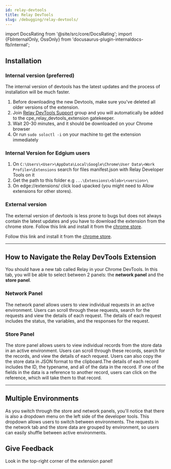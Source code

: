 ```yaml
---
id: relay-devtools
title: Relay DevTools
slug: /debugging/relay-devtools/
---
```


import DocsRating from '@site/src/core/DocsRating';
import {FbInternalOnly, OssOnly} from 'docusaurus-plugin-internaldocs-fb/internal';

## Installation

<FbInternalOnly>

### Internal version (preferred)

The internal version of devtools has the latest updates and the process of installation will be much faster.

1. Before downloading the new Devtools, make sure you've deleted all older versions of the extension.
2. Join [Relay DevTools Support](https://fb.workplace.com/groups/655864995271028) group and you will automatically be added to the cpe_relay_devtools_extension gatekeeper.
3. Wait 20-30 minutes, and it should be downloaded on your Chrome browser
4. Or run `sudo soloctl -i` on your machine to get the extension immediately

### Internal Version for Edgium users

1. On `C:\Users\<User>\AppData\Local\Google\Chrome\User Data\<Work Profile>\Extensions` search for files manifest.json with Relay Developer Tools on it
2. Get the path to this folder e.g `...\Extensions\<blob>\<version>\`
3. On edge://extensions/ click load upacked (you might need to Allow extensions for other stores).

### External version

The external version of devtools is less prone to bugs but does not always contain the latest updates and you have to download the extension from the chrome store.
Follow this link and install it from the [chrome store](https://chrome.google.com/webstore/detail/relay-developer-tools/ncedobpgnmkhcmnnkcimnobpfepidadl).

</FbInternalOnly>

<OssOnly>

Follow this link and install it from the [chrome store](https://chrome.google.com/webstore/detail/relay-developer-tools/ncedobpgnmkhcmnnkcimnobpfepidadl).

</OssOnly>

---

## How to Navigate the Relay DevTools Extension

You should have a new tab called Relay in your Chrome DevTools. In this tab, you will be able to select between 2 panels: the **network panel** and the **store panel**.

### Network Panel

The network panel allows users to view individual requests in an active environment. Users can scroll through these requests, search for the requests and view the details of each request. The details of each request includes the status, the variables, and the responses for the request.

###  Store Panel

The store panel allows users to view individual records from the store data in an active environment. Users can scroll through these records, search for the records, and view the details of each request. Users can also copy the the store data in JSON format to the clipboard.The details of each record includes the ID, the typename, and all of the data in the record. If one of the fields in the data is a reference to another record, users can click on the reference, which will take them to that record.

---

## Multiple Environments

As you switch through the store and network panels, you'll notice that there is also a dropdown menu on the left side of the developer tools. This dropdown allows users to switch between environments. The requests in the network tab and the store data are grouped by environment, so users can easily shuffle between active environments.

## Give Feedback

Look in the top-right corner of the extension panel!

<DocsRating />
